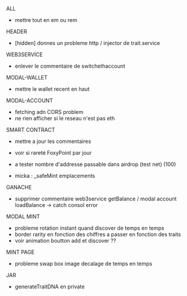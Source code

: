 ALL
- mettre tout en em ou rem

HEADER
- [hidden] donnes un probleme http / injector de trait.service

WEB3SERVICE
- enlever le commentaire de switchethaccount

MODAL-WALLET
- mettre le wallet recent en haut

MODAL-ACCOUNT
- fetching adn CORS problem
- ne rien afficher si le reseau n'est pas eth

SMART CONTRACT
- mettre a jour les commentaires
- voir si rareté FoxyPoint par jour
- a tester nombre d'addresse passable dans airdrop (test net) (100)

- micka : _safeMint emplacements




GANACHE
- supprimer commentaire web3service getBalance / modal account loadBalance -> catch consol error

MODAL MINT
- probleme rotation instant quand discover de temps en temps
- border rarity en fonction des chiffres a passer en fonction des traits
- voir animation boutton add et discover ??


MINT PAGE
- probleme swap box image decalage de temps en temps


JAR 
- generateTraitDNA en private